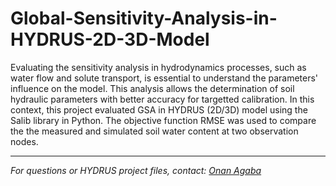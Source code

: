 # Global-Sensitivity-Analysis-in-HYDRUS-2D-3D-Model


Evaluating the sensitivity analysis in hydrodynamics processes, such as water flow and solute transport, is essential to understand the parameters' influence on the model. This analysis allows the determination of soil hydraulic parameters with better accuracy for targetted calibration. In this context, this project evaluated GSA in HYDRUS (2D/3D) model using the Salib library in Python. The objective function RMSE was used to compare the the measured and simulated soil water content at two observation nodes.


---

*For questions or HYDRUS project files, contact: [Onan Agaba](mailto:onanagaba@gmail.com)*

